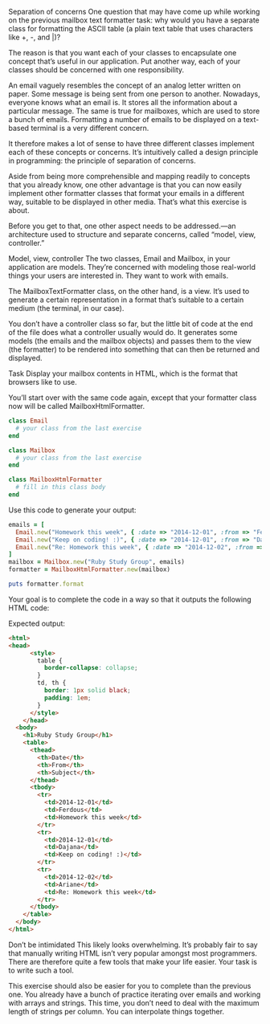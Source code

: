 Separation of concerns
One question that may have come up while working on the previous mailbox text formatter task: why would you have a separate class for formatting the ASCII table (a plain text table that uses characters like +, -, and |)?

The reason is that you want each of your classes to encapsulate one concept that’s useful in our application. Put another way, each of your classes should be concerned with one responsibility.

An email vaguely resembles the concept of an analog letter written on paper. Some message is being sent from one person to another. Nowadays, everyone knows what an email is. It stores all the information about a particular message. The same is true for mailboxes, which are used to store a bunch of emails. Formatting a number of emails to be displayed on a text-based terminal is a very different concern.

It therefore makes a lot of sense to have three different classes implement each of these concepts or concerns. It’s intuitively called a design principle in programming: the principle of separation of concerns.

Aside from being more comprehensible and mapping readily to concepts that you already know, one other advantage is that you can now easily implement other formatter classes that format your emails in a different way, suitable to be displayed in other media. That’s what this exercise is about.

Before you get to that, one other aspect needs to be addressed.—an architecture used to structure and separate concerns, called “model, view, controller.”

Model, view, controller
The two classes, Email and Mailbox, in your application are models. They’re concerned with modeling those real-world things your users are interested in. They want to work with emails.

The MailboxTextFormatter class, on the other hand, is a view. It’s used to generate a certain representation in a format that’s suitable to a certain medium (the terminal, in our case).

You don’t have a controller class so far, but the little bit of code at the end of the file does what a controller usually would do. It generates some models (the emails and the mailbox objects) and passes them to the view (the formatter) to be rendered into something that can then be returned and displayed.

Task
Display your mailbox contents in HTML, which is the format that browsers like to use.

You’ll start over with the same code again, except that your formatter class now will be called MailboxHtmlFormatter.

```ruby
class Email
  # your class from the last exercise
end

class Mailbox
  # your class from the last exercise
end

class MailboxHtmlFormatter
  # fill in this class body
end
```
Use this code to generate your output:
```ruby
emails = [
  Email.new("Homework this week", { :date => "2014-12-01", :from => "Ferdous"),
  Email.new("Keep on coding! :)", { :date => "2014-12-01", :from => "Dajana"}),
  Email.new("Re: Homework this week", { :date => "2014-12-02", :from => "Ariane"})
]
mailbox = Mailbox.new("Ruby Study Group", emails)
formatter = MailboxHtmlFormatter.new(mailbox)

puts formatter.format
```
Your goal is to complete the code in a way so that it outputs the following HTML code:

Expected output:
```html
<html>
<head>
      <style>
        table {
          border-collapse: collapse;
        }
        td, th {
          border: 1px solid black;
          padding: 1em;
        }
      </style>
    </head>
  <body>
    <h1>Ruby Study Group</h1>
    <table>
      <thead>
        <th>Date</th>
        <th>From</th>
        <th>Subject</th>
      </thead>
      <tbody>
        <tr>
          <td>2014-12-01</td>
          <td>Ferdous</td>
          <td>Homework this week</td>
        </tr>
        <tr>
          <td>2014-12-01</td>
          <td>Dajana</td>
          <td>Keep on coding! :)</td>
        </tr>
        <tr>
          <td>2014-12-02</td>
          <td>Ariane</td>
          <td>Re: Homework this week</td>
        </tr>
      </tbody>
    </table>
  </body>
</html>
```
Don’t be intimidated
This likely looks overwhelming. It’s probably fair to say that manually writing HTML isn’t very popular amongst most programmers. There are therefore quite a few tools that make your life easier. Your task is to write such a tool.

This exercise should also be easier for you to complete than the previous one. You already have a bunch of practice iterating over emails and working with arrays and strings. This time, you don’t need to deal with the maximum length of strings per column. You can interpolate things together.


